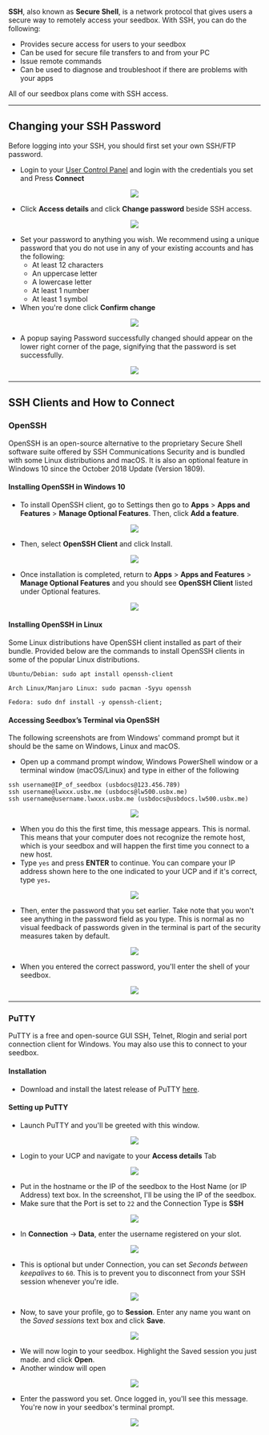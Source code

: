**SSH**, also known as **Secure Shell**, is a network protocol that gives users a secure way to remotely access your seedbox. With SSH, you can do the following:

* Provides secure access for users to your seedbox
* Can be used for secure file transfers to and from your PC
* Issue remote commands
* Can be used to diagnose and troubleshoot if there are problems with your apps

All of our seedbox plans come with SSH access.

***

## Changing your SSH Password

Before logging into your SSH, you should first set your own SSH/FTP password.

* Login to your [User Control Panel](https://cp.ultraseedbox.com) and login with the credentials you set and Press **Connect**

<p align="center">
<img src="https://docs.usbx.me/uploads/images/gallery/2019-10/image2019-5-7_11-13-9%5B1%5D.png">
</p>

* Click **Access details** and click **Change password** beside SSH access.

<p align="center">
<img src="https://docs.usbx.me/uploads/images/gallery/2019-10/image2019-5-7_11-14-38%5B1%5D.png">
</p>

* Set your password to anything you wish. We recommend using a unique password that you do not use in any of your existing accounts and has the following:
  * At least 12 characters
  * An uppercase letter
  * A lowercase letter
  * At least 1 number
  * At least 1 symbol
* When you're done click **Confirm change**

<p align="center">
<img src="https://docs.usbx.me/uploads/images/gallery/2019-10/image2019-5-7_11-19-3%5B1%5D.png">
</p>

* A popup saying Password successfully changed should appear on the lower right corner of the page, signifying that the password is set successfully.

<p align="center">
<img src="https://docs.usbx.me/uploads/images/gallery/2019-10/image2019-5-7_11-25-0%5B1%5D.png">
</p>

***

## SSH Clients and How to Connect

### OpenSSH

OpenSSH is an open-source alternative to the proprietary Secure Shell software suite offered by SSH Communications Security and is bundled with some Linux distributions and macOS. It is also an optional feature in Windows 10 since the October 2018 Update (Version 1809).

#### Installing OpenSSH in Windows 10

* To install OpenSSH client, go to Settings then go to **Apps** > **Apps and Features** > **Manage Optional Features**. Then, click **Add a feature**.

<p align="center">
<img src="https://docs.usbx.me/uploads/images/gallery/2019-10/image2019-5-7_7-45-2%5B1%5D.png">
</p>

* Then, select **OpenSSH Client** and click Install.

<p align="center">
<img src="https://docs.usbx.me/uploads/images/gallery/2019-10/image2019-5-7_7-47-33%5B1%5D.png">
</p>

* Once installation is completed, return to **Apps** > **Apps and Features** > **Manage Optional Features** and you should see **OpenSSH Client** listed under Optional features.

<p align="center">
<img src="https://docs.usbx.me/uploads/images/gallery/2019-10/image2019-5-7_7-49-42%5B1%5D.png">
</p>

#### Installing OpenSSH in Linux

Some Linux distributions have OpenSSH client installed as part of their bundle. Provided below are the commands to install OpenSSH clients in some of the popular Linux distributions.

```
Ubuntu/Debian: sudo apt install openssh-client

Arch Linux/Manjaro Linux: sudo pacman -Syyu openssh

Fedora: sudo dnf install -y openssh-client;
```

#### Accessing Seedbox’s Terminal via OpenSSH

The following screenshots are from Windows' command prompt but it should be the same on Windows, Linux and macOS.

* Open up a command prompt window, Windows PowerShell window or a terminal window (macOS/Linux) and type in either of the following

```
ssh username@IP_of_seedbox (usbdocs@123.456.789)
ssh username@lwxxx.usbx.me (usbdocs@lw500.usbx.me)
ssh username@username.lwxxx.usbx.me (usbdocs@usbdocs.lw500.usbx.me)
```

<p align="center">
<img src="https://docs.usbx.me/uploads/images/gallery/2019-10/image2019-5-7_11-40-18%5B1%5D.png">
</p>

* When you do this the first time, this message appears. This is normal. This means that your computer does not recognize the remote host, which is your seedbox and will happen the first time you connect to a new host.
* Type `yes` and press **ENTER** to continue. You can compare your IP address shown here to the one indicated to your UCP and if it's correct, type `yes`**.**

<p align="center">
<img src="https://docs.usbx.me/uploads/images/gallery/2019-10/image2019-5-7_11-43-11%5B1%5D.png">
</p>

* Then, enter the password that you set earlier. Take note that you won't see anything in the password field as you type. This is normal as no visual feedback of passwords given in the terminal is part of the security measures taken by default.

<p align="center">
<img src="https://docs.usbx.me/uploads/images/gallery/2019-10/image2019-5-7_11-49-32%5B1%5D.png">
</p>

* When you entered the correct password, you'll enter the shell of your seedbox.

<p align="center">
<img src="https://docs.usbx.me/uploads/images/gallery/2019-10/image2019-5-7_11-52-0%5B1%5D.png">
</p>

***

### PuTTY

PuTTY is a free and open-source GUI SSH, Telnet, Rlogin and serial port connection client for Windows. You may also use this to connect to your seedbox.

#### Installation

* Download and install the latest release of PuTTY [here](https://www.chiark.greenend.org.uk/~sgtatham/putty/latest.html).

#### Setting up PuTTY

* Launch PuTTY and you'll be greeted with this window.

<p align="center">
<img src="https://docs.usbx.me/uploads/images/gallery/2019-10/scaled-1680-/image-1571138075458.png">
</p>

* Login to your UCP and navigate to your **Access details** Tab

<p align="center">
<img src="https://docs.usbx.me/uploads/images/gallery/2020-04/scaled-1680-/image2019-5-7_11-14-38.png">
</p>

* Put in the hostname or the IP of the seedbox to the Host Name (or IP Address) text box. In the screenshot, I'll be using the IP of the seedbox.
* Make sure that the Port is set to `22` and the Connection Type is **SSH**

<p align="center">
<img src="https://docs.usbx.me/uploads/images/gallery/2019-10/scaled-1680-/image-1571138508563.png">
</p>

* In **Connection** -> **Data**, enter the username registered on your slot.

<p align="center">
<img src="https://docs.usbx.me/uploads/images/gallery/2019-10/scaled-1680-/image-1571138631720.png">
</p>

* This is optional but under Connection, you can set _Seconds between keepalives_ to `60`. This is to prevent you to disconnect from your SSH session whenever you're idle.

<p align="center">
<img src="https://docs.usbx.me/uploads/images/gallery/2019-10/scaled-1680-/image-1571138755528.png">
</p>

* Now, to save your profile, go to **Session**. Enter any name you want on the _Saved sessions_ text box and click **Save**.

<p align="center">
<img src="https://docs.usbx.me/uploads/images/gallery/2019-10/scaled-1680-/image-1571138853264.png">
</p>

* We will now login to your seedbox. Highlight the Saved session you just made. and click **Open**.
* Another window will open

<p align="center">
<img src="https://docs.usbx.me/uploads/images/gallery/2019-10/scaled-1680-/image-1571138960013.png">
</p>

* Enter the password you set. Once logged in, you'll see this message. You're now in your seedbox's terminal prompt.

<p align="center">
<img src="https://docs.usbx.me/uploads/images/gallery/2019-10/scaled-1680-/image-1571139046458.png">
</p>